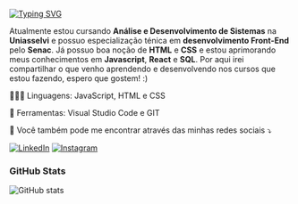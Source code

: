 [![Typing SVG](https://readme-typing-svg.demolab.com?font=Fira+Code&weight=600&size=25&pause=1000&color=BB00B4&random=false&width=435&height=40&lines=Ol%C3%A1%2C+eu+sou+a+Jéssica+!+%F0%9F%91%BE%F0%9F%93%9A%F0%9F%92%99)](https://git.io/typing-svg)

<p align="left"> 
Atualmente estou cursando <strong>Análise e Desenvolvimento de Sistemas</strong> na <strong>Uniasselvi</strong> e possuo especialização ténica em <strong>desenvolvimento Front-End</strong> pelo <strong>Senac</strong>. Já possuo boa noção de <strong>HTML</strong> e <strong>CSS</strong> e estou aprimorando meus conhecimentos em <strong>Javascript</strong>, <strong>React</strong> e <strong>SQL</strong>. Por aqui irei compartilhar o que venho aprendendo e desenvolvendo nos cursos que estou fazendo, espero que gostem! :)<br>
</p>

<p align="left">
  👩🏻‍💻 Linguagens: JavaScript, HTML e CSS
</p>

<p align="left">
  💼 Ferramentas: Visual Studio Code e GIT 
</p>

<p align="left">
  💌 Você também pode me encontrar através das minhas redes sociais ⤵️
</p>

<p align="left">
</a>
  <a href="https://www.linkedin.com/in/jessicasamppaio" title="LinkedIn">
  <img src="https://img.shields.io/badge/-Linkedin-0e76a8?style=flat-square&logo=Linkedin&logoColor=white&link=LINK-DO-SEU-LINKEDIN" alt="LinkedIn"/></a>
  <a href="https://www.instagram.com/cherryjesss" title="Instagram">
  <img src="https://img.shields.io/badge/-Instagram-DF0174?style=flat-square&labelColor=DF0174&logo=instagram&logoColor=white&link=LINK-DO-SEU-INSTAGRAM" alt="Instagram"/></a>
</p>

<h3>GitHub Stats</h3>

![GitHub stats](https://github-readme-stats-git-masterrstaa-rickstaa.vercel.app/api?username=jessicasamppaio&hide_title=true&show_icons=true&include_all_commits=false&count_private=true&line_height=25&hide=issues&bg_color=000&title_color=FF00F6&text_color=FFF&border_radius=3&border_color=36123c&icon_color=FF00F6&theme=jolly)





